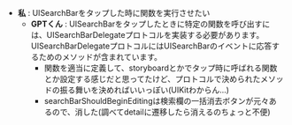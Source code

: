 - **私**  :  UISearchBarをタップした時に関数を実行させたい
  - **GPTくん** :  UISearchBarをタップしたときに特定の関数を呼び出すには、UISearchBarDelegateプロトコルを実装する必要があります。UISearchBarDelegateプロトコルにはUISearchBarのイベントに応答するためのメソッドが含まれています。
    - 関数を適当に定義して、storyboardとかでタップ時に呼ばれる関数とか設定する感じだと思ってたけど、プロトコルで決められたメソッドの振る舞いを決めればいいっぽい(UIKitわからん...)
    - searchBarShouldBeginEditingは検索欄の一括消去ボタンが元々あるので、消した(調べてdetailに遷移したら消えるのちょっと不便)
